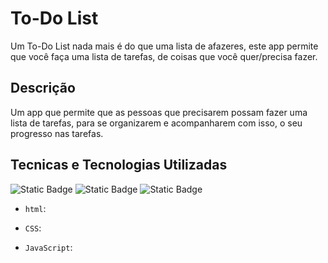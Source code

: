 # To-Do List

Um To-Do List nada mais é do que uma lista de afazeres, este app permite que você faça uma lista de tarefas, de coisas que você quer/precisa fazer.

## Descrição
Um app que permite que as pessoas que precisarem possam fazer uma lista de tarefas, para se organizarem e acompanharem com isso, o seu progresso nas tarefas.

## Tecnicas e Tecnologias Utilizadas
![Static Badge](https://img.shields.io/badge/HTML5-black?style=for-the-badge&logo=html5&logoColor=white&labelColor=%23E34F26&color=%23E34F26) ![Static Badge](https://img.shields.io/badge/CSS-black?style=for-the-badge&logo=css&logoColor=white&labelColor=%23663399&color=%23663399) ![Static Badge](https://img.shields.io/badge/JavaScript-black?style=for-the-badge&logo=javascript&logoColor=black&labelColor=%23F7DF1E&color=%23F7DF1E)

- `html`:

- `CSS`:

- `JavaScript`:
